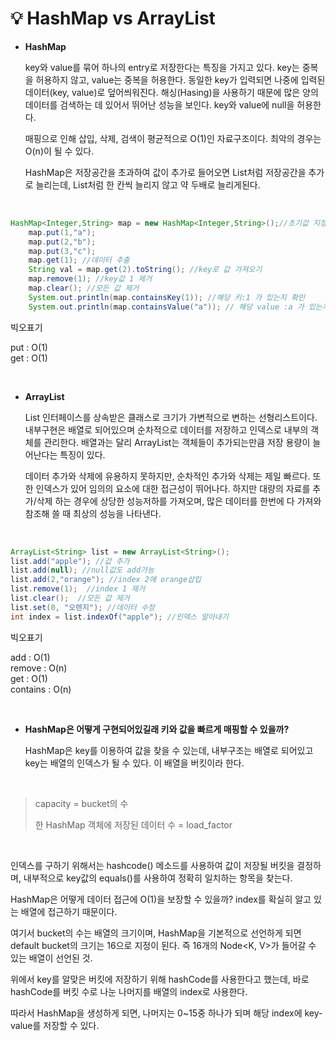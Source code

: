 # 💡 **HashMap vs ArrayList**

- **HashMap**

  key와 value를 묶어 하나의 entry로 저장한다는 특징을 가지고 있다. key는 중복을 허용하지 않고, value는 중복을 허용한다. 동일한 key가 입력되면 나중에 입력된 데이터(key, value)로 덮어씌워진다. 해싱(Hasing)을 사용하기 때문에 많은 양의 데이터를 검색하는 데 있어서 뛰어난 성능을 보인다.
  key와 value에 null을 허용한다.

  매핑으로 인해 삽입, 삭제, 검색이 평균적으로 O(1)인 자료구조이다. 최악의 경우는 O(n)이 될 수 있다.

  HashMap은 저장공간을 초과하여 값이 추가로 들어오면 List처럼 저장공간을 추가로 늘리는데, List처럼 한 칸씩 늘리지 않고 약 두배로 늘리게된다.

<br>

```java
HashMap<Integer,String> map = new HashMap<Integer,String>();//초기값 지정
    map.put(1,"a");
    map.put(2,"b");
    map.put(3,"c");
    map.get(1); //데이터 추출
    String val = map.get(2).toString(); //key로 값 가져오기
    map.remove(1); //key값 1 제거
    map.clear(); //모든 값 제거
    System.out.println(map.containsKey(1)); //해당 키:1 가 있는지 확인
    System.out.println(map.containsValue("a")); // 해당 value :a 가 있는지 확인
```

빅오표기 <br>

put : O(1) <br>
get : O(1)

<br>

- **ArrayList**

  List 인터페이스를 상속받은 클래스로 크기가 가변적으로 변하는 선형리스트이다. 내부구현은 배열로 되어있으며 순차적으로 데이터를 저장하고 인덱스로 내부의 객체를 관리한다. 배열과는 달리 ArrayList는 객체들이 추가되는만큼 저장 용량이 늘어난다는 특징이 있다.

  데이터 추가와 삭제에 유용하지 못하지만, 순차적인 추가와 삭제는 제일 빠르다. 또한 인덱스가 있어 임의의 요소에 대한 접근성이 뛰어나다.
  하지만 대량의 자료를 추가/삭제 하는 경우에 상당한 성능저하를 가져오며, 많은 데이터를 한번에 다 가져와 참조해 쓸 때 최상의 성능을 나타낸다.

<br>

```java
ArrayList<String> list = new ArrayList<String>();
list.add("apple"); //값 추가
list.add(null); //null값도 add가능
list.add(2,"orange"); //index 2에 orange삽입
list.remove(1);  //index 1 제거
list.clear();  //모든 값 제거
list.set(0, "오렌지"); //데이터 수정
int index = list.indexOf("apple"); //인덱스 알아내기
```

빅오표기 <br>

add : O(1) <br>
remove : O(n) <br>
get : O(1) <br>
contains : O(n)

<br>

- **HashMap은 어떻게 구현되어있길래 키와 값을 빠르게 매핑할 수 있을까?**
  <br>

  HashMap은 key를 이용하여 값을 찾을 수 있는데, 내부구조는 배열로 되어있고 key는 배열의 인덱스가 될 수 있다. 이 배열을 버킷이라 한다.

  <br>

> capacity = bucket의 수
>
> 한 HashMap 객체에 저장된 데이터 수 = load_factor

<br>

인덱스를 구하기 위해서는 hashcode() 메소드를 사용하여 값이 저장될 버킷을 결정하며, 내부적으로 key값의 equals()를 사용하여 정확히 일치하는 항목을 찾는다. <br>

HashMap은 어떻게 데이터 접근에 O(1)을 보장할 수 있을까?
index를 확실히 알고 있는 배열에 접근하기 때문이다.

여기서 bucket의 수는 배열의 크기이며, HashMap을 기본적으로 선언하게 되면 default bucket의 크기는 16으로 지정이 된다. 즉 16개의 Node<K, V>가 들어갈 수 있는 배열이 선언된 것.

위에서 key를 알맞은 버킷에 저장하기 위해 hashCode를 사용한다고 했는데, 바로 hashCode를 버킷 수로 나눈 나머지를 배열의 index로 사용한다.

따라서 HashMap을 생성하게 되면, 나머지는 0~15중 하나가 되며 해당 index에 key-value를 저장할 수 있다.
